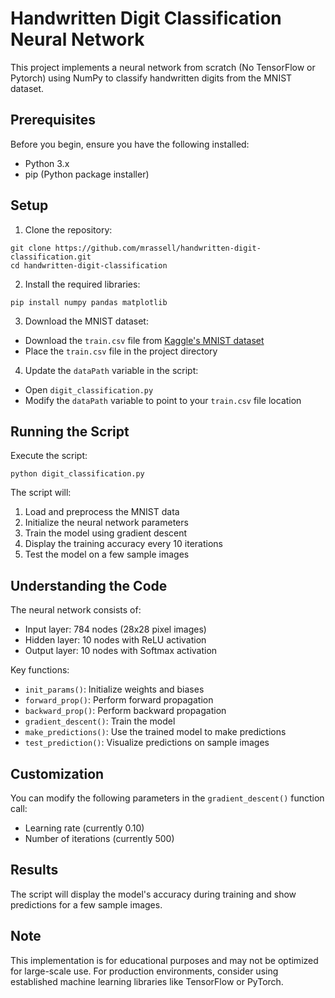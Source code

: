 # Handwritten Digit Classification Neural Network

This project implements a neural network from scratch (No TensorFlow or Pytorch) using NumPy to classify handwritten digits from the MNIST dataset.

## Prerequisites

Before you begin, ensure you have the following installed:
- Python 3.x
- pip (Python package installer)

## Setup

1. Clone the repository:
``` 
git clone https://github.com/mrassell/handwritten-digit-classification.git
cd handwritten-digit-classification
```
2. Install the required libraries:
```
pip install numpy pandas matplotlib
``` 
3. Download the MNIST dataset:
- Download the `train.csv` file from [Kaggle's MNIST dataset](https://www.kaggle.com/competitions/digit-recognizer/data)
- Place the `train.csv` file in the project directory

4. Update the `dataPath` variable in the script:
- Open `digit_classification.py`
- Modify the `dataPath` variable to point to your `train.csv` file location

## Running the Script

Execute the script:
```
python digit_classification.py
```
The script will:
1. Load and preprocess the MNIST data
2. Initialize the neural network parameters
3. Train the model using gradient descent
4. Display the training accuracy every 10 iterations
5. Test the model on a few sample images

## Understanding the Code

The neural network consists of:
- Input layer: 784 nodes (28x28 pixel images)
- Hidden layer: 10 nodes with ReLU activation
- Output layer: 10 nodes with Softmax activation

Key functions:
- `init_params()`: Initialize weights and biases
- `forward_prop()`: Perform forward propagation
- `backward_prop()`: Perform backward propagation
- `gradient_descent()`: Train the model
- `make_predictions()`: Use the trained model to make predictions
- `test_prediction()`: Visualize predictions on sample images

## Customization

You can modify the following parameters in the `gradient_descent()` function call:
- Learning rate (currently 0.10)
- Number of iterations (currently 500)

## Results

The script will display the model's accuracy during training and show predictions for a few sample images.

## Note

This implementation is for educational purposes and may not be optimized for large-scale use. For production environments, consider using established machine learning libraries like TensorFlow or PyTorch.
